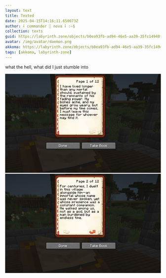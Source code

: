 ```yaml
---
layout: text
title: Texted
date: 2025-04-15T14:16:11.650073Z
author: ⸸ commander ░ nova ⸸ :~$
collection: texts
guid: https://labyrinth.zone/objects/b0ea93fb-ad94-46e5-aa39-35fc14940f4a
avatar: /img/avatar/daemon.png
akkoma: https://labyrinth.zone/objects/b0ea93fb-ad94-46e5-aa39-35fc14940f4a
tags: [akkoma, labyrinth-zone]
---
```


<p>what the hell, what did I just stumble into</p><img src="/assets/text_media/ceae2706f8f581ec74b909cfb4d163e8f48b990c697015470faf7ccf9a94bd27.png" alt="" /><img src="/assets/text_media/79f173ea163a5e4725342abbb38fa3e60c1fa037d2866ae3e4153b91f663f617.png" alt="" />